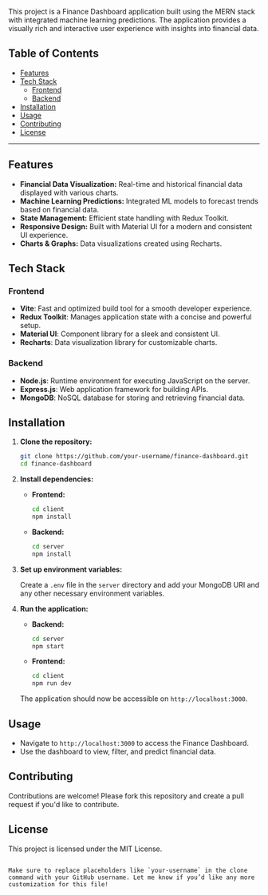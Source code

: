 This project is a Finance Dashboard application built using the MERN stack with integrated machine learning predictions. The application provides a visually rich and interactive user experience with insights into financial data.

## Table of Contents
- [Features](#features)
- [Tech Stack](#tech-stack)
  - [Frontend](#frontend)
  - [Backend](#backend)
- [Installation](#installation)
- [Usage](#usage)
- [Contributing](#contributing)
- [License](#license)

---

## Features

- **Financial Data Visualization:** Real-time and historical financial data displayed with various charts.
- **Machine Learning Predictions:** Integrated ML models to forecast trends based on financial data.
- **State Management:** Efficient state handling with Redux Toolkit.
- **Responsive Design:** Built with Material UI for a modern and consistent UI experience.
- **Charts & Graphs:** Data visualizations created using Recharts.

## Tech Stack

### Frontend

- **Vite**: Fast and optimized build tool for a smooth developer experience.
- **Redux Toolkit**: Manages application state with a concise and powerful setup.
- **Material UI**: Component library for a sleek and consistent UI.
- **Recharts**: Data visualization library for customizable charts.

### Backend

- **Node.js**: Runtime environment for executing JavaScript on the server.
- **Express.js**: Web application framework for building APIs.
- **MongoDB**: NoSQL database for storing and retrieving financial data.

## Installation

1. **Clone the repository:**
   ```bash
   git clone https://github.com/your-username/finance-dashboard.git
   cd finance-dashboard
   ```

2. **Install dependencies:**

   - **Frontend:**
     ```bash
     cd client
     npm install
     ```

   - **Backend:**
     ```bash
     cd server
     npm install
     ```

3. **Set up environment variables:**

   Create a `.env` file in the `server` directory and add your MongoDB URI and any other necessary environment variables.

4. **Run the application:**

   - **Backend:**
     ```bash
     cd server
     npm start
     ```

   - **Frontend:**
     ```bash
     cd client
     npm run dev
     ```

   The application should now be accessible on `http://localhost:3000`.

## Usage

- Navigate to `http://localhost:3000` to access the Finance Dashboard.
- Use the dashboard to view, filter, and predict financial data.

## Contributing

Contributions are welcome! Please fork this repository and create a pull request if you'd like to contribute.

## License

This project is licensed under the MIT License.
```

Make sure to replace placeholders like `your-username` in the clone command with your GitHub username. Let me know if you’d like any more customization for this file!
